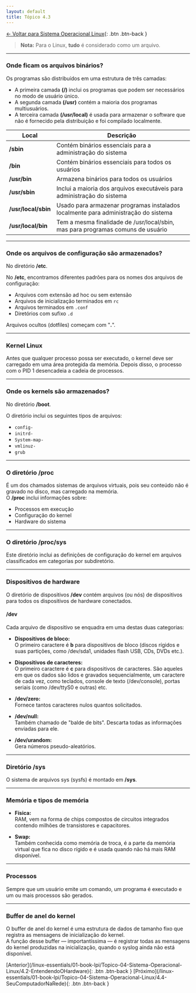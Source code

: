 ```yaml
---
layout: default 
title: Tópico 4.3
---
```


[← Voltar para Sistema Operacional Linux](/linux-essentials/01-book-lpi/Topico-04-Sistema-Operacional-Linux/){: .btn .btn-back }

> **Nota:** Para o Linux, **tudo** é considerado como um arquivo.

---

### Onde ficam os arquivos binários?

Os programas são distribuídos em uma estrutura de três camadas:

- A primeira camada **(/)** inclui os programas que podem ser necessários no modo de usuário único.
- A segunda camada **(/usr)** contém a maioria dos programas multiusuários.
- A terceira camada **(/usr/local)** é usada para armazenar o software que não é fornecido pela distribuição e foi compilado localmente.

| Local               | Descrição                                                                                   |
|---------------------|--------------------------------------------------------------------------------------------|
| **/sbin**           | Contém binários essenciais para a administração do sistema                                 |
| **/bin**            | Contém binários essenciais para todos os usuários                                          |
| **/usr/bin**        | Armazena binários para todos os usuários                                                   |
| **/usr/sbin**       | Inclui a maioria dos arquivos executáveis para administração do sistema                    |
| **/usr/local/sbin** | Usado para armazenar programas instalados localmente para administração do sistema         |
| **/usr/local/bin**  | Tem a mesma finalidade de /usr/local/sbin, mas para programas comuns de usuário            |

---

### Onde os arquivos de configuração são armazenados?

No diretório **/etc**.

No **/etc**, encontramos diferentes padrões para os nomes dos arquivos de configuração:

- Arquivos com extensão ad hoc ou sem extensão
- Arquivos de inicialização terminados em `rc`
- Arquivos terminados em `.conf`
- Diretórios com sufixo `.d`

Arquivos ocultos (dotfiles) começam com "**.**".

---

### Kernel Linux

Antes que qualquer processo possa ser executado, o kernel deve ser carregado em uma área protegida da memória. Depois disso, o processo com o PID 1 desencadeia a cadeia de processos.

---

### Onde os kernels são armazenados?

No diretório **/boot**.

O diretório inclui os seguintes tipos de arquivos:

- `config-`
- `initrd-`
- `System-map-`
- `vmlinuz-`
- `grub`

---

### O diretório /proc

É um dos chamados sistemas de arquivos virtuais, pois seu conteúdo não é gravado no disco, mas carregado na memória.  
O **/proc** inclui informações sobre:

- Processos em execução
- Configuração do kernel
- Hardware do sistema

---

### O diretório /proc/sys

Este diretório inclui as definições de configuração do kernel em arquivos classificados em categorias por subdiretório.

---

### Dispositivos de hardware

O diretório de dispositivos **/dev** contém arquivos (ou nós) de dispositivos para todos os dispositivos de hardware conectados.

#### /dev

Cada arquivo de dispositivo se enquadra em uma destas duas categorias:

- **Dispositivos de bloco:**  
  O primeiro caractere é **b** para dispositivos de bloco (discos rígidos e suas partições, como /dev/sda1, unidades flash USB, CDs, DVDs etc.).

- **Dispositivos de caracteres:**  
  O primeiro caractere é **c** para dispositivos de caracteres. São aqueles em que os dados são lidos e gravados sequencialmente, um caractere de cada vez, como teclados, console de texto (/dev/console), portas seriais (como /dev/ttyS0 e outras) etc.

- **/dev/zero:**  
  Fornece tantos caracteres nulos quantos solicitados.

- **/dev/null:**  
  Também chamado de "balde de bits". Descarta todas as informações enviadas para ele.

- **/dev/urandom:**  
  Gera números pseudo-aleatórios.

---

### Diretório /sys

O sistema de arquivos sys (sysfs) é montado em **/sys**.

---

### Memória e tipos de memória

- **Física:**  
  RAM, vem na forma de chips compostos de circuitos integrados contendo milhões de transistores e capacitores.

- **Swap:**  
  Também conhecida como memória de troca, é a parte da memória virtual que fica no disco rígido e é usada quando não há mais RAM disponível.

---

### Processos

Sempre que um usuário emite um comando, um programa é executado e um ou mais processos são gerados.

---

### Buffer de anel do kernel

O buffer de anel do kernel é uma estrutura de dados de tamanho fixo que registra as mensagens de inicialização do kernel.  
A função desse buffer — importantíssima — é registrar todas as mensagens do kernel produzidas na inicialização, quando o syslog ainda não está disponível.

<div class="nav-buttons">
[Anterior](/linux-essentials/01-book-lpi/Topico-04-Sistema-Operacional-Linux/4.2-EntendendoOHardware){: .btn .btn-back }
[Próximo](/linux-essentials/01-book-lpi/Topico-04-Sistema-Operacional-Linux/4.4-SeuComputadorNaRede){: .btn .btn-back }
</div>
